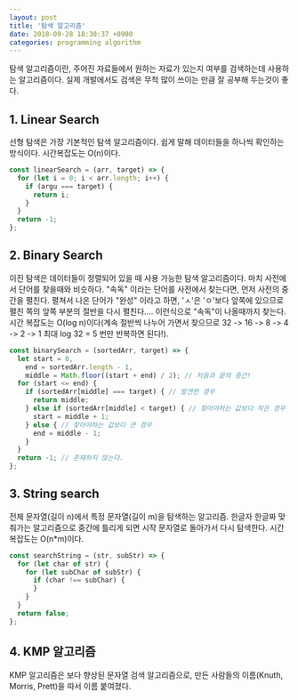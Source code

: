 ```yaml
---
layout: post
title: '탐색 알고리즘'
date: 2018-09-28 18:30:37 +0900
categories: programming algorithm
---
```


탐색 알고리즘이란, 주어진 자료들에서 원하는 자료가 있는지 여부를 검색하는데 사용하는 알고리즘이다. 실제 개발에서도 검색은 무척 많이 쓰이는 만큼 잘 공부해 두는것이 좋다.<br>

## 1. Linear Search

선형 탐색은 가장 기본적인 탐색 알고리즘이다. 쉽게 말해 데이터들을 하나씩 확인하는 방식이다. 시간복잡도는 O(n)이다.

```javascript
const linearSearch = (arr, target) => {
  for (let i = 0; i < arr.length; i++) {
    if (argu === target) {
      return i;
    }
  }
  return -1;
};
```

## 2. Binary Search

이진 탐색은 데이터들이 정렬되어 있을 때 사용 가능한 탐색 알고리즘이다. 마치 사전에서 단어를 찾을때와 비슷하다. "속독" 이라는 단어를 사전에서 찾는다면, 먼저 사전의 중간을 펼친다. 펼쳐서 나온 단어가 "완성" 이라고 하면, 'ㅅ'은 'ㅇ'보다 앞쪽에 있으므로 펼친 쪽의 앞쪽 부분의 절반을 다시 펼친다.... 이런식으로 "속독"이 나올때까지 찾는다. <br>
시간 복잡도는 O(log n)이다(계속 절반씩 나누어 가면서 찾으므로 32 -> 16 -> 8 -> 4 -> 2 -> 1 최대 log 32 = 5 번만 반복하면 된다!).

```javascript
const binarySearch = (sortedArr, target) => {
  let start = 0,
    end = sortedArr.length - 1,
    middle = Math.floor((start + end) / 2); // 처음과 끝의 중간!
  for (start <= end) {
    if (sortedArr[middle] === target) { // 발견한 경우
      return middle;
    } else if (sortedArr[middle] < target) { // 찾아야하는 값보다 작은 경우
      start = middle + 1;
    } else { // 찾아야하는 값보다 큰 경우
      end = middle - 1;
    }
  }
  return -1; // 존재하지 않는다.
};
```

## 3. String search

전체 문자열(길이 n)에서 특정 문자열(길이 m)을 탐색하는 알고리즘. 한글자 한글짜 맞춰가는 알고리즘으로 중간에 틀리게 되면 시작 문자열로 돌아가서 다시 탐색한다. 시간 복잡도는 O(n\*m)이다.

```javascript
const searchString = (str, subStr) => {
  for (let char of str) {
    for (let subChar of subStr) {
      if (char !== subChar) {
      }
    }
  }
  return false;
};
```

## 4. KMP 알고리즘

KMP 알고리즘은 보다 향상된 문자열 검색 알고리즘으로, 만든 사람들의 이름(Knuth, Morris, Prett)을 따서 이름 붙여졌다.
